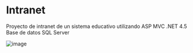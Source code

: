 # Intranet

Proyecto de intranet de un sistema educativo utilizando 
ASP MVC .NET 4.5
Base de datos SQL Server


![image](https://user-images.githubusercontent.com/20383126/133906928-50e58ee7-0f83-4f18-8053-c0d8e034892d.png)
